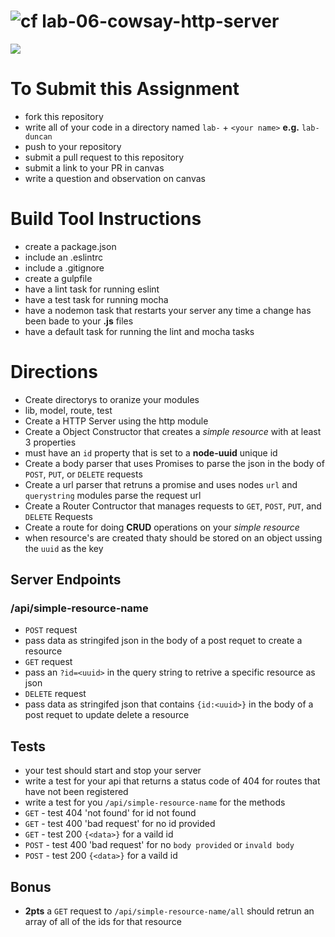 ![cf](https://i.imgur.com/7v5ASc8.png) lab-06-cowsay-http-server
======

[![](https://img.shields.io/badge/Issues%3F-Ask%20for%20Help!-55cbe0.svg)](https://github.com/codefellows/seattle-javascript-401n1/issues/new)

# To Submit this Assignment
  * fork this repository
  * write all of your code in a directory named `lab-` + `<your name>` **e.g.** `lab-duncan`
  * push to your repository
  * submit a pull request to this repository
  * submit a link to your PR in canvas
  * write a question and observation on canvas

# Build Tool Instructions
* create a package.json
* include an .eslintrc
* include a .gitignore
* create a gulpfile
 * have a lint task for running eslint
 * have a test task for running mocha
 * have a nodemon task that restarts your server any time a change has been bade to your **.js** files
 * have a default task for running the lint and mocha tasks

# Directions
* Create directorys to oranize your modules 
 * lib, model, route, test
* Create a HTTP Server using the http module
* Create a Object Constructor that creates a _simple resource_ with at least 3 properties
 * must have an `id` property that is set to a **node-uuid** unique id
* Create a body parser that uses Promises to parse the json in the body of `POST`, `PUT`, or `DELETE` requests
* Create a url parser that retruns a promise and uses nodes `url` and `querystring` modules parse the request url
* Create a Router Contructor that manages requests to `GET`, `POST`, `PUT`, and `DELETE` Requests
* Create a route for doing **CRUD** operations on your _simple resource_
 * when resource's are created thaty should be stored on an object ussing the `uuid` as the key

## Server Endpoints
### /api/simple-resource-name
* `POST` request
 * pass data as stringifed json in the body of a post requet to create a resource
* `GET` request 
 * pass an `?id=<uuid>` in the query string to retrive a specific resource as json
* `DELETE` request
 * pass data as stringifed json that contains `{id:<uuid>}` in the body of a post requet to update delete a resource

## Tests 
* your test should start and stop your server
* write a test for your api that returns a status code of 404 for routes that have not been registered
* write a test for you `/api/simple-resource-name` for the methods
 * `GET` - test 404 'not found' for id not found
 * `GET` - test 400 'bad request' for no id provided
 * `GET` - test 200 `{<data>}` for a vaild id 
 * `POST` - test 400 'bad request' for no `body provided` or `invald body`
 * `POST` - test 200 `{<data>}` for a vaild id 

## Bonus
* **2pts** a `GET` request to `/api/simple-resource-name/all` should retrun an array of all of the ids for that resource

